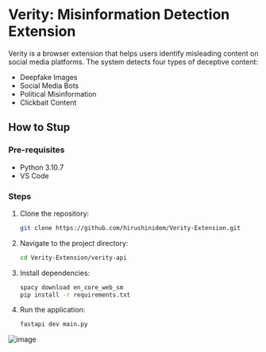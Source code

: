 # Verity: Misinformation Detection Extension

Verity is a browser extension that helps users identify misleading content on social media platforms. The system detects four types of deceptive content:

- Deepfake Images
- Social Media Bots
- Political Misinformation
- Clickbait Content

##  How to Stup

### Pre-requisites
- Python 3.10.7
- VS Code

### Steps
1. Clone the repository:
    ```bash
    git clone https://github.com/hirushinidem/Verity-Extension.git
    ```
2. Navigate to the project directory:
    ```bash
    cd Verity-Extension/verity-api
    ```
3. Install dependencies:
    ```bash
    spacy download en_core_web_sm
    pip install -r requirements.txt
    ```
4. Run the application:
    ```bash
    fastapi dev main.py
    ```
![image](https://github.com/user-attachments/assets/bda67693-cd65-4be7-b43f-dba101cc1422)


